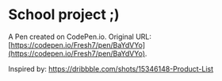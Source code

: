 # School project ;)

A Pen created on CodePen.io. Original URL: [https://codepen.io/Fresh7/pen/BaYdVYo](https://codepen.io/Fresh7/pen/BaYdVYo).

Inspired by: https://dribbble.com/shots/15346148-Product-List